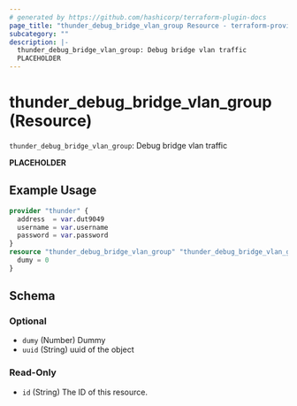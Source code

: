 ```yaml
---
# generated by https://github.com/hashicorp/terraform-plugin-docs
page_title: "thunder_debug_bridge_vlan_group Resource - terraform-provider-thunder"
subcategory: ""
description: |-
  thunder_debug_bridge_vlan_group: Debug bridge vlan traffic
  PLACEHOLDER
---
```


# thunder_debug_bridge_vlan_group (Resource)

`thunder_debug_bridge_vlan_group`: Debug bridge vlan traffic

__PLACEHOLDER__

## Example Usage

```terraform
provider "thunder" {
  address  = var.dut9049
  username = var.username
  password = var.password
}
resource "thunder_debug_bridge_vlan_group" "thunder_debug_bridge_vlan_group" {
  dumy = 0
}
```

<!-- schema generated by tfplugindocs -->
## Schema

### Optional

- `dumy` (Number) Dummy
- `uuid` (String) uuid of the object

### Read-Only

- `id` (String) The ID of this resource.


